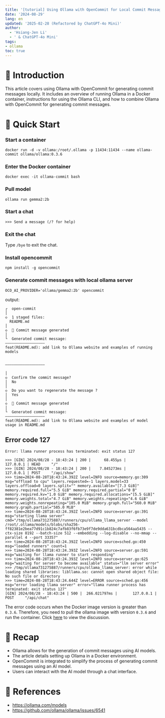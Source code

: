```yaml
---
title: '[tutorial] Using Ollama with OpenCommit for Local Commit Message Generation'
date: '2024-08-29'
lang: en
updated: '2025-02-28 (Refactored by ChatGPT-4o Mini)'
author:
  - 'Hsiang-Jen Li'
  - ' & ChatGPT-4o Mini'
tags:
- ollama
toc: true
---
```


# 📌 Introduction
This article covers using Ollama with OpenCommit for generating commit messages locally. It includes an overview of running Ollama in a Docker container, instructions for using the Ollama CLI, and how to combine Ollama with OpenCommit for generating commit messages.
<!-- more -->

# 🚀 Quick Start
### Start a container
```shell
docker run -d -v ollama:/root/.ollama -p 11434:11434 --name ollama-commit ollama/ollama:0.3.6
```

### Enter the Docker container
```shell
docker exec -it ollama-commit bash
```

### Pull model
```shell
ollama run gemma2:2b
```

### Start a chat
```shell
>>> Send a message (/? for help)
```

### Exit the chat
Type `/bye` to exit the chat.

### Install opencommit
```shell
npm install -g opencommit
```

### Generate commit messages with local ollama server
```shell
OCO_AI_PROVIDER='ollama/gemma2:2b' opencommit
```

output:

```shell
┌  open-commit
│
◇  1 staged files:
  README.md
│
◇  📝 Commit message generated
│
└  Generated commit message:
——————————————————
feat(README.md): add link to Ollama website and examples of running models


——————————————————

│
◇  Confirm the commit message?
│  No
│
◇  Do you want to regenerate the message ?
│  Yes
│
◇  📝 Commit message generated
│
└  Generated commit message:
——————————————————
feat(README.md): add link to Ollama website and examples of model usage in README.md 
```



## Error code 127

```shell
Error: llama runner process has terminated: exit status 127

>>> [GIN] 2024/08/28 - 18:43:24 | 200 |      68.455µs |       127.0.0.1 | HEAD     "/"
>>> [GIN] 2024/08/28 - 18:43:24 | 200 |    7.845273ms |       127.0.0.1 | POST     "/api/show"
>>> time=2024-08-28T18:43:24.392Z level=INFO source=memory.go:309 msg="offload to cpu" layers.requested=-1 layers.model=33 layers.offload=0 layers.split="" memory.available="[7.3 GiB]" memory.required.full="5.5 GiB" memory.required.partial="0 B" memory.required.kv="1.0 GiB" memory.required.allocations="[5.5 GiB]" memory.weights.total="4.7 GiB" memory.weights.repeating="4.6 GiB" memory.weights.nonrepeating="105.0 MiB" memory.graph.full="560.0 MiB" memory.graph.partial="585.0 MiB"
>>> time=2024-08-28T18:43:24.392Z level=INFO source=server.go:391 msg="starting llama server" cmd="/tmp/ollama731275887/runners/cpu/ollama_llama_server --model /root/.ollama/models/blobs/sha256-ff82381e2bea77d91c1b824c7afb83f6fb73e9f7de9dda631bcdbca564aa5435 --ctx-size 8192 --batch-size 512 --embedding --log-disable --no-mmap --parallel 4 --port 33357"
>>> time=2024-08-28T18:43:24.392Z level=INFO source=sched.go:450 msg="loaded runners" count=1
>>> time=2024-08-28T18:43:24.393Z level=INFO source=server.go:591 msg="waiting for llama runner to start responding"
>>> time=2024-08-28T18:43:24.393Z level=INFO source=server.go:625 msg="waiting for server to become available" status="llm server error"
>>> /tmp/ollama731275887/runners/cpu/ollama_llama_server: error while loading shared libraries: libllama.so: cannot open shared object file: No such file or directory
>>> time=2024-08-28T18:43:24.644Z level=ERROR source=sched.go:456 msg="error loading llama server" error="llama runner process has terminated: exit status 127"
[GIN] 2024/08/28 - 18:43:24 | 500 |  266.021797ms |       127.0.0.1 | POST     "/api/chat"
```

The error code occurs when the Docker image version is greater than `0.3.6`. Therefore, you need to pull the ollama image with version `0.3.6` and run the container. Click [here](https://github.com/ollama/ollama/issues/6541) to view the discussion.


# 🔁 Recap
- Ollama allows for the generation of commit messages using AI models.
- The article details setting up Ollama in a Docker environment.
- OpenCommit is integrated to simplify the process of generating commit messages using an AI model.
- Users can interact with the AI model through a chat interface.

# 🔗 References
- https://ollama.com/models
- https://github.com/ollama/ollama/issues/6541
